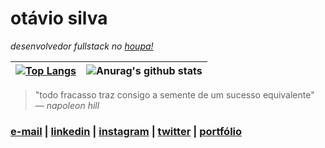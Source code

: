 # otávio silva

_desenvolvedor fullstack no [houpa!](https://www.houpa.app)_

| [![Top Langs](https://github-readme-stats.vercel.app/api/top-langs/?username=otaviothor&layout=compact&count_private=true&theme=dracula)](https://github.com/anuraghazra/github-readme-stats)  |  ![Anurag's github stats](https://github-readme-stats.vercel.app/api?username=otaviothor&show_icons=false&theme=dracula&hide=issues,prs)  |
| ------------------- | ------------------- |

> "todo fracasso traz consigo a semente de um sucesso equivalente" ― _napoleon hill_

### [e-mail](mailto:otaviosilva2632@gmail.com) | [linkedin](https://www.linkedin.com/in/otaviosilva02) | [instagram](https://www.instagram.com/otaviothor_) | [twitter](https://twitter.com/otaviothor_) | [portfólio](https://otaviothor.github.io/portfolio)
